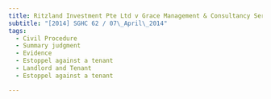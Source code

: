 ```yaml
---
title: Ritzland Investment Pte Ltd v Grace Management & Consultancy Services Pte Ltd 
subtitle: "[2014] SGHC 62 / 07\_April\_2014"
tags:
  - Civil Procedure
  - Summary judgment
  - Evidence
  - Estoppel against a tenant
  - Landlord and Tenant
  - Estoppel against a tenant

---
```


